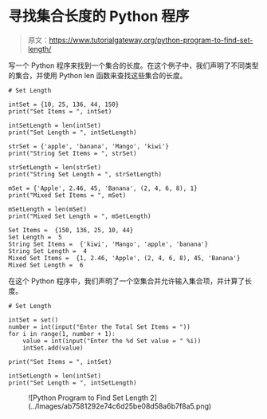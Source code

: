 # 寻找集合长度的 Python 程序

> 原文：<https://www.tutorialgateway.org/python-program-to-find-set-length/>

写一个 Python 程序来找到一个集合的长度。在这个例子中，我们声明了不同类型的集合，并使用 Python len 函数来查找这些集合的长度。

```
# Set Length

intSet = {10, 25, 136, 44, 150}
print("Set Items = ", intSet)

intSetLength = len(intSet)
print("Set Length = ", intSetLength)

strSet = {'apple', 'banana', 'Mango', 'kiwi'}
print("String Set Items = ", strSet)

strSetLength = len(strSet)
print("String Set Length = ", strSetLength)

mSet = {'Apple', 2.46, 45, 'Banana', (2, 4, 6, 8), 1}
print("Mixed Set Items = ", mSet)

mSetLength = len(mSet)
print("Mixed Set Length = ", mSetLength)
```

```
Set Items =  {150, 136, 25, 10, 44}
Set Length =  5
String Set Items =  {'kiwi', 'Mango', 'apple', 'banana'}
String Set Length =  4
Mixed Set Items =  {1, 2.46, 'Apple', (2, 4, 6, 8), 45, 'Banana'}
Mixed Set Length =  6
```

在这个 Python 程序中，我们声明了一个空集合并允许输入集合项，并计算了长度。

```
# Set Length

intSet = set()
number = int(input("Enter the Total Set Items = "))
for i in range(1, number + 1):
    value = int(input("Enter the %d Set value = " %i))
    intSet.add(value)

print("Set Items = ", intSet)

intSetLength = len(intSet)
print("Set Length = ", intSetLength)
```

<figure class="wp-block-image size-large">![Python Program to Find Set Length 2](../Images/ab7581292e74c6d25be08d58a6b7f8a5.png)</figure>